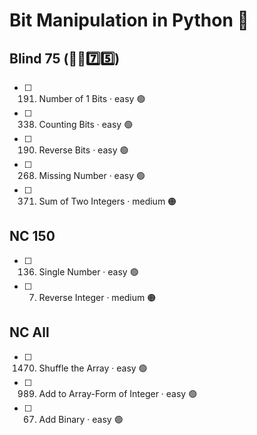 # Bit Manipulation in Python 🐍

## Blind 75 (🧑‍🦯7️⃣5️⃣)
- [ ] 191. Number of 1 Bits · easy 🟢
- [ ] 338. Counting Bits · easy 🟢
- [ ] 190. Reverse Bits · easy 🟢
- [ ] 268. Missing Number · easy 🟢
- [ ] 371. Sum of Two Integers · medium 🟠

## NC 150
- [ ] 136. Single Number · easy 🟢
- [ ] 7. Reverse Integer · medium 🟠

## NC All
- [ ] 1470. Shuffle the Array · easy 🟢
- [ ] 989. Add to Array-Form of Integer · easy 🟢
- [ ] 67. Add Binary · easy 🟢